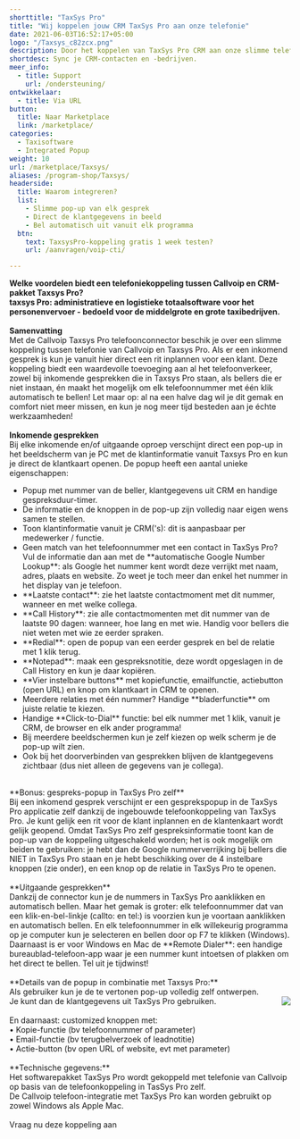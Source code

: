 ```yaml
---
shorttitle: "TaxSys Pro"
title: "Wij koppelen jouw CRM TaxSys Pro aan onze telefonie"
date: 2021-06-03T16:52:17+05:00
logo: "/Taxsys_c82zcx.png"
description: Door het koppelen van TaxSys Pro CRM aan onze slimme telefonie werk je een stuk efficienter.
shortdesc: Sync je CRM-contacten en -bedrijven.
meer_info:
  - title: Support
    url: /ondersteuning/
ontwikkelaar:
  - title: Via URL
button:
  title: Naar Marketplace
  link: /marketplace/
categories:
  - Taxisoftware
  - Integrated Popup
weight: 10
url: /marketplace/Taxsys/
aliases: /program-shop/Taxsys/
headerside:
  title: Waarom integreren?
  list:
    - Slimme pop-up van elk gesprek
    - Direct de klantgegevens in beeld
    - Bel automatisch uit vanuit elk programma
  btn:
    text: TaxsysPro-koppeling gratis 1 week testen?
    url: /aanvragen/voip-cti/

---
```


**Welke voordelen biedt een telefoniekoppeling tussen Callvoip en CRM-pakket Taxsys Pro?<br>
taxsys Pro: administratieve en logistieke totaalsoftware voor het personenvervoer -  bedoeld voor de middelgrote en grote taxibedrijven.**<br>
<br>
**Samenvatting**<br>
Met de Callvoip Taxsys Pro telefoonconnector beschik je over een slimme koppeling tussen telefonie van Callvoip en Taxsys Pro. Als er een inkomend gesprek is kun je vanuit hier direct een rit inplannen voor een klant. Deze koppeling biedt een waardevolle toevoeging aan al het telefoonverkeer, zowel bij inkomende gesprekken die in Taxsys Pro staan, als bellers die er niet instaan, én maakt het mogelijk om elk telefoonnummer met één klik automatisch te bellen! Let maar op: al na een halve dag wil je dit gemak en comfort niet meer missen, en kun je nog meer tijd besteden aan je échte werkzaamheden!<br>
<br>
**Inkomende gesprekken**<br>
Bij elke inkomende en/of uitgaande oproep verschijnt direct een pop-up in het beeldscherm van je PC met de klantinformatie vanuit Taxsys Pro en kun je direct de klantkaart openen. De popup heeft een aantal unieke eigenschappen: <br>
<div class="usp-list">
<ul>
<li>Popup met nummer van de beller, klantgegevens uit CRM en handige gespreksduur-timer.</li>
<li>De informatie en de knoppen in de pop-up zijn volledig naar eigen wens samen te stellen.</li>
<li>Toon klantinformatie vanuit je CRM('s): dit is aanpasbaar per medewerker / functie. </li>
<li>Geen match van het telefoonnummer met een contact in TaxSys Pro? Vul de informatie dan aan met de **automatische Google Number Lookup**: als Google het nummer kent wordt deze verrijkt met naam, adres, plaats en website. Zo weet je toch meer dan enkel het nummer in het display van je telefoon.</li>
<li>**Laatste contact**: zie het laatste contactmoment met dit nummer, wanneer en met welke collega.</li>
<li>**Call History**: zie alle contactmomenten met dit nummer van de laatste 90 dagen: wanneer, hoe lang en met wie. Handig voor bellers die niet weten met wie ze eerder spraken.</li>
<li>**Redial**: open de popup van een eerder gesprek en bel de relatie met 1 klik terug.</li>
<li>**Notepad**: maak een gespreksnotitie, deze wordt opgeslagen in de Call History en kun je daar kopiëren.</li>
<li>**Vier instelbare buttons** met kopiefunctie, emailfunctie, actiebutton (open URL) en knop om klantkaart in CRM te openen.</li>
<li>Meerdere relaties met één nummer? Handige **bladerfunctie** om juiste relatie te kiezen. </li>
<li>Handige **Click-to-Dial** functie: bel elk nummer met 1 klik, vanuit je CRM, de browser en elk ander programma!</li>
<li>Bij meerdere beeldschermen kun je zelf kiezen op welk scherm je de pop-up wilt zien.</li>
<li>Ook bij het doorverbinden van gesprekken blijven de klantgegevens zichtbaar (dus niet alleen de gegevens van je collega).</li>
</ul>
</div>
<br>
**Bonus: gespreks-popup in TaxSys Pro zelf**<br>
Bij een inkomend gesprek verschijnt er een gesprekspopup in de TaxSys Pro applicatie zelf dankzij de ingebouwde telefoonkoppeling van TaxSys Pro. Je kunt gelijk een rit voor de klant inplannen en de klantenkaart wordt gelijk geopend. Omdat TaxSys Pro zelf gespreksinformatie toont kan de pop-up van de koppeling uitgeschakeld worden; het is ook mogelijk om  beiden te gebruiken: je hebt dan de Google nummerverrijking bij bellers die NIET in TaxSys Pro staan en je hebt beschikking over de 4 instelbare knoppen (zie onder), en een knop op de relatie in TaxSys Pro te openen. <br>
<br>
**Uitgaande gesprekken**<br>
Dankzij de connector kun je de nummers in TaxSys Pro aanklikken en automatisch bellen. Maar het gemak is groter: elk telefoonnummer dat van een klik-en-bel-linkje (callto: en tel:) is voorzien kun je voortaan aanklikken en automatisch bellen. En elk telefoonnummer in elk willekeurig programma op je computer kun je selecteren en bellen door op F7 te klikken (Windows). <br>
Daarnaast is er voor Windows en Mac de **Remote Dialer**: een handige bureaublad-telefoon-app waar je een nummer kunt intoetsen of plakken om het direct te bellen. Tel uit je tijdwinst! <br>
<br>
**Details van de popup in combinatie met Taxsys Pro:**<br>
Als gebruiker kun je de te vertonen pop-up volledig zelf ontwerpen. <br><img src="https://res.cloudinary.com/callvoip/image/upload/popup_crm_jmr7fc.png" style="float:right">
Je kunt dan de klantgegevens uit TaxSys Pro gebruiken. <br>
<br>
En daarnaast: customized knoppen met: <br>
• Kopie-functie (bv telefoonnummer of parameter)<br>
• Email-functie (bv terugbelverzoek of leadnotitie)<br>
• Actie-button (bv open URL of website, evt met parameter) <br>
<br>
**Technische gegevens:**<br>
Het softwarepakket TaxSys Pro wordt gekoppeld met telefonie van Callvoip op basis van de telefoonkoppeling in TasSys Pro zelf.<br>
De Callvoip telefoon-integratie met TaxSys Pro kan worden gebruikt op zowel Windows als Apple Mac.<br> 
<br>
<a onclick="dialog.show();" class="button">Vraag nu deze koppeling aan</a>
